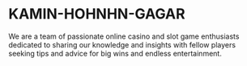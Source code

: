 # KAMIN-HOHNHN-GAGAR
We are a team of passionate online casino and slot game enthusiasts dedicated to sharing our knowledge and insights with fellow players seeking tips and advice for big wins and endless entertainment. 
